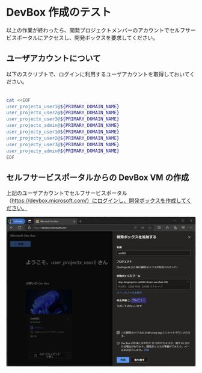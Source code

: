 # DevBox 作成のテスト

以上の作業が終わったら、開発プロジェクトメンバーのアカウントでセルフサービスポータルにアクセスし、開発ボックスを要求してください。

## ユーザアカウントについて

以下のスクリプトで、ログインに利用するユーザアカウントを取得しておいてください。

```bash

cat <<EOF
user_projectx_user1@${PRIMARY_DOMAIN_NAME}
user_projectx_user2@${PRIMARY_DOMAIN_NAME}
user_projectx_user3@${PRIMARY_DOMAIN_NAME}
user_projectx_admin@${PRIMARY_DOMAIN_NAME}
user_projecty_user1@${PRIMARY_DOMAIN_NAME}
user_projecty_user2@${PRIMARY_DOMAIN_NAME}
user_projecty_user3@${PRIMARY_DOMAIN_NAME}
user_projecty_admin@${PRIMARY_DOMAIN_NAME}
EOF

```

## セルフサービスポータルからの DevBox VM の作成

上記のユーザアカウントでセルフサービスポータル（https://devbox.microsoft.com/）にログインし、開発ボックスを作成してください。

![picture 0](./images/341f0d421051f738bfaf9dddfc87f5a0757015d01640db32631b39ea03220300.png)  
